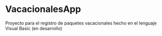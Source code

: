 # VacacionalesApp

Proyecto para el registro de paquetes vacacionales hecho en el lenguaje Visual Basic (en desarrollo)
